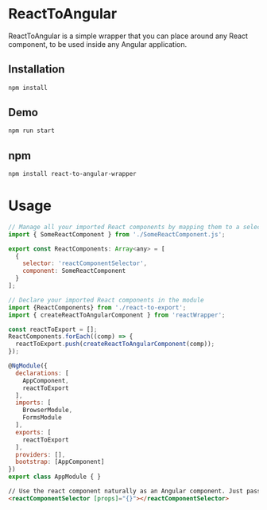 ReactToAngular
==============
ReactToAngular is a simple wrapper that you can place around any React component, to be used inside any Angular application.

## Installation

```bash
npm install
```

## Demo

```bash
npm run start
```

## npm

```bash
npm install react-to-angular-wrapper
```

# Usage

```javascript
// Manage all your imported React components by mapping them to a selector.
import { SomeReactComponent } from './SomeReactComponent.js';

export const ReactComponents: Array<any> = [
  {
    selector: 'reactComponentSelector',
    component: SomeReactComponent
  }
];
```

```javascript
// Declare your imported React components in the module
import {ReactComponents} from './react-to-export';
import { createReactToAngularComponent } from 'reactWrapper';

const reactToExport = [];
ReactComponents.forEach((comp) => {
  reactToExport.push(createReactToAngularComponent(comp));
});

@NgModule({
  declarations: [
    AppComponent,
    reactToExport
  ],
  imports: [
    BrowserModule,
    FormsModule
  ],
  exports: [
    reactToExport
  ],
  providers: [],
  bootstrap: [AppComponent]
})
export class AppModule { }
```

```html
// Use the react component naturally as an Angular component. Just pass the [props] for React.
<reactComponentSelector [props]="{}"></reactComponentSelector>
```
